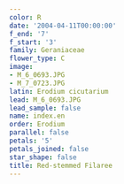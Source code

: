 ```yaml
---
color: R
date: '2004-04-11T00:00:00'
f_end: '7'
f_start: '3'
family: Geraniaceae
flower_type: C
image:
- M_6_0693.JPG
- M_7_0723.JPG
latin: Erodium cicutarium
lead: M_6_0693.JPG
lead_sample: false
name: index.en
order: Erodium
parallel: false
petals: '5'
petals_joined: false
star_shape: false
title: Red-stemmed Filaree
---
```

